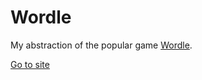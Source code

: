 # Wordle
My abstraction of the popular game [Wordle](https://wordlegame.org/).

[Go to site](https://agonzalezf87.github.io/wordle/)